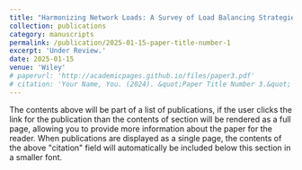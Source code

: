 ```yaml
---
title: "Harmonizing Network Loads: A Survey of Load Balancing Strategies and Machine Learning Integration"
collection: publications
category: manuscripts
permalink: /publication/2025-01-15-paper-title-number-1
excerpt: 'Under Review.'
date: 2025-01-15
venue: 'Wiley'
# paperurl: 'http://academicpages.github.io/files/paper3.pdf'
# citation: 'Your Name, You. (2024). &quot;Paper Title Number 3.&quot; <i>GitHub Journal of Bugs</i>. 1(3).'
---
```


The contents above will be part of a list of publications, if the user clicks the link for the publication than the contents of section will be rendered as a full page, allowing you to provide more information about the paper for the reader. When publications are displayed as a single page, the contents of the above "citation" field will automatically be included below this section in a smaller font.

